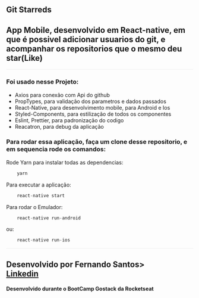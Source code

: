 ## Git Starreds

<h2>App Mobile, desenvolvido em React-native, em que é possivel adicionar usuarios do git, e acompanhar os repositorios que o mesmo deu star(Like)</h2>

<div style="border-bottom:1px solid #eee"></div>

<h3>Foi usado nesse Projeto:</h3>

<ul>
    <li>Axios para conexão com Api do github</li>
    <li>PropTypes, para validação dos parametros e dados passados</li>
    <li>React-Native, para desenvolvimento mobile, para Android e Ios</li>
    <li>Styled-Components, para estilização de todos os componentes</li>
    <li>Eslint, Prettier, para padronização do codigo</li>
    <li>Reacatron, para debug da aplicação</li>
</ul>

<h3>
    Para rodar essa aplicação, faça um clone desse repositorio, e em sequencia rode os comandos:
</h3>

<p>Rode Yarn para instalar todas as dependencias:</p>

```js
    yarn
```

Para executar a aplicação:

```js
    react-native start
```

Para rodar o Emulador:

```js
    react-native run-android
```

ou:

```js
    react-native run-ios
```

<div style="border-bottom:1px solid #eee"></div>


<h2>
    Desenvolvido por Fernando Santos><br/>
     <a href="https://www.linkedin.com/in/fernando-santos-686632122/">Linkedin</a>
</h2>

<h4>Desenvolvido durante o BootCamp Gostack da Rocketseat </h4>

